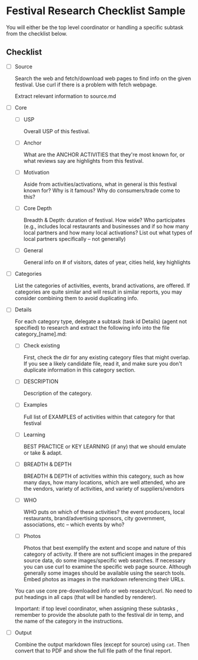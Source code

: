 # Festival Research Checklist Sample

You will either be the top level coordinator or handling a specific subtask from the checklist below.

## Checklist

- [ ] Source

  Search the web and fetch/download web pages to find info on the given festival.
  Use curl if there is a problem with fetch webpage.

  Extract relevant information to source.md

- [ ] Core

    - [ ] USP
    
      Overall USP of this festival.

    - [ ] Anchor

      What are the ANCHOR ACTIVITIES that they're most known for, or what reviews say are highlights from this festival.

    - [ ] Motivation

      Aside from activities/activations, what in general is this festival known for?  Why is it famous?  Why do consumers/trade come to this?

    - [ ] Core Depth

      Breadth & Depth:  duration of festival.  How wide?  Who participates (e.g., includes local restaurants and businesses and if so how many local partners and how many local activations?  List out what types of local partners specifically – not generally)

    - [ ] General

      General info on # of visitors, dates of year, cities held, key highlights

- [ ] Categories

  List the categories of activities, events, brand activations, are offered.
  If categories are quite similar and will result in similar reports, you may 
  consider combining them to avoid duplicating info.

- [ ] Details

  For each category type, delegate a subtask (task id Details) (agent not specified) to research and extract the following info into the file category_[name].md:

  - [ ] Check existing
    
    First, check the dir for any existing category files that might overlap.
    If you see a likely candidate file, read it, and make sure you don't duplicate
    information in this category section.

  - [ ] DESCRIPTION

    Description of the category.

  - [ ] Examples
      
    Full list of EXAMPLES of activities within that category for that festival

  - [ ] Learning

    BEST PRACTICE or KEY LEARNING (if any) that we should emulate or take & adapt.

  - [ ] BREADTH & DEPTH

    BREADTH & DEPTH of activities within this category, such as how many days, how many locations, which are well attended, who are the vendors, variety of activities, and variety of suppliers/vendors

  - [ ] WHO

    WHO puts on which of these activities?  the event producers, local restaurants, brand/advertising sponsors, city government, associations, etc – which events by who?

  - [ ] Photos

    Photos that best exemplify the extent and scope and nature of this category of activity. If there are not sufficient images in the prepared source data, do some images/specific web searches. If necessary you can use curl to examine the specific web page source. Although generally some images should be available using the search tools. Embed photos as images in the markdown referencing their URLs.

  You can use core pre-downloaded info or web research/curl. No need to put headings in all caps (that will be handled by renderer).

  Important: if top level coordinator, when assigning these subtasks , remember to provide the absolute path to the festival dir in temp, and the name of the category in the instructions.

- [ ] Output

   Combine the output markdown files (except for source) using `cat`. Then convert that to PDF and show the full file path of the final report.
